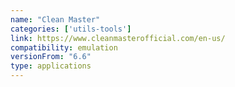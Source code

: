 ```yaml
---
name: "Clean Master"
categories: ['utils-tools']
link: https://www.cleanmasterofficial.com/en-us/
compatibility: emulation
versionFrom: "6.6"
type: applications
---
```



